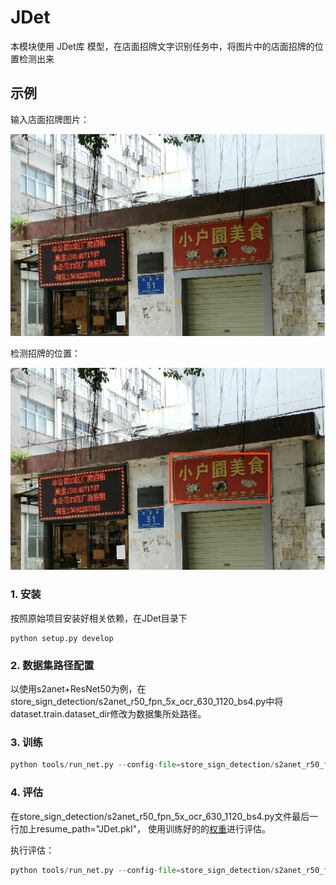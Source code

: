 # JDet
本模块使用 JDet库 模型，在店面招牌文字识别任务中，将图片中的店面招牌的位置检测出来

## 示例
输入店面招牌图片：
<div style="text-align: center">
<img src="docs/images/img.png"/>
</div>

检测招牌的位置：
<div style="text-align: center">
<img src="docs/images/pred.png"/>
</div>

### 1. 安装
按照原始项目[](https://github.com/Jittor/JDet)安装好相关依赖，在JDet目录下
```shell
python setup.py develop
```

### 2. 数据集路径配置
以使用s2anet+ResNet50为例，在store_sign_detection/s2anet_r50_fpn_5x_ocr_630_1120_bs4.py中将dataset.train.dataset_dir修改为数据集所处路径。

### 3. 训练
```python
python tools/run_net.py --config-file=store_sign_detection/s2anet_r50_fpn_5x_ocr_630_1120_bs4.py --task=train
```
### 4. 评估
在store_sign_detection/s2anet_r50_fpn_5x_ocr_630_1120_bs4.py文件最后一行加上resume_path="JDet.pkl"，
使用训练好的的[权重](https://cloud.tsinghua.edu.cn/f/0b1ed1cc311245ed901c/?dl=1)进行评估。

执行评估：
```python
python tools/run_net.py --config-file=store_sign_detection/s2anet_r50_fpn_5x_ocr_630_1120_bs4.py --task=val
```
